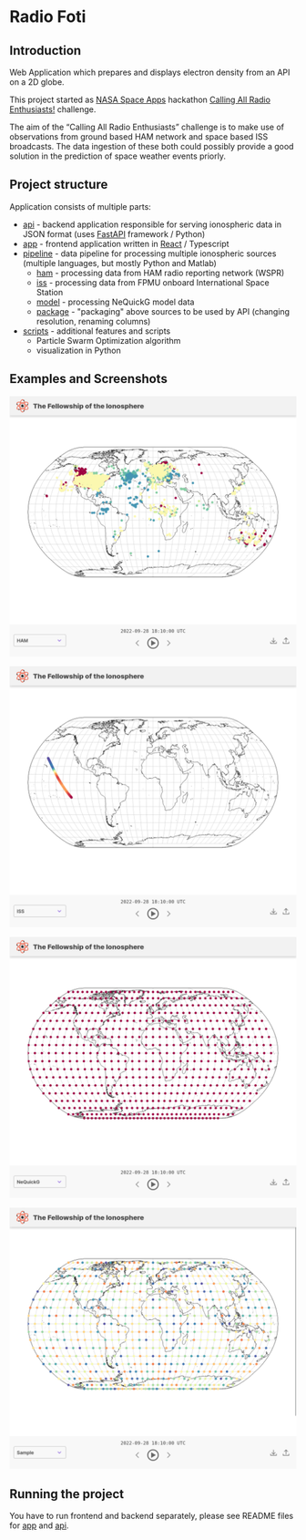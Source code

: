 # Radio Foti

## Introduction

Web Application which prepares and displays electron density from an API on a 2D globe.

This project started as [NASA Space Apps](https://www.spaceappschallenge.org/) hackathon [Calling All Radio Enthusiasts!](https://2022.spaceappschallenge.org/challenges/2022-challenges/radio-enthusiasts) challenge.

The aim of the “Calling All Radio Enthusiasts” challenge is to make use of observations from ground based HAM network and space based ISS broadcasts. The data ingestion of these both could possibly provide a good solution in the prediction of space weather events priorly. 

## Project structure

Application consists of multiple parts:

- [api](api) - backend application responsible for serving ionospheric data in JSON format (uses [FastAPI](https://fastapi.tiangolo.com/) framework / Python)
- [app](app) - frontend application written in [React](https://reactjs.org/) / Typescript
- [pipeline](pipeline) - data pipeline for processing multiple ionospheric sources (multiple languages, but mostly Python and Matlab)
  - [ham](pipeline%2Fham) - processing data from HAM radio reporting network (WSPR)
  - [iss](pipeline%2Fiss) - processing data from FPMU onboard International Space Station
  - [model](pipeline%2Fmodel) - processing NeQuickG model data
  - [package](pipeline%2Fpackage) - "packaging" above sources to be used by API (changing resolution, renaming columns)
- [scripts](scripts) - additional features and scripts
  - Particle Swarm Optimization algorithm
  - visualization in Python

## Examples and Screenshots

![alt text](./pictures/space-radio-fori-ham.png?raw=true)

![alt text](./pictures/space-radio-fori-iss.png?raw=true)

![alt text](./pictures/space-radio-fori-model.png?raw=true)

![alt text](./pictures/space-radio-fori-sample.png?raw=true)

## Running the project

You have to run frontend and backend separately, please see README files for [app](app) and [api](api).
